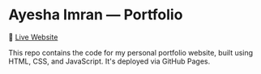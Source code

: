 # Ayesha Imran — Portfolio

🔗 [Live Website](https://ayesha9753.github.io/personal-site/)

This repo contains the code for my personal portfolio website, built using HTML, CSS, and JavaScript. It's deployed via GitHub Pages.
